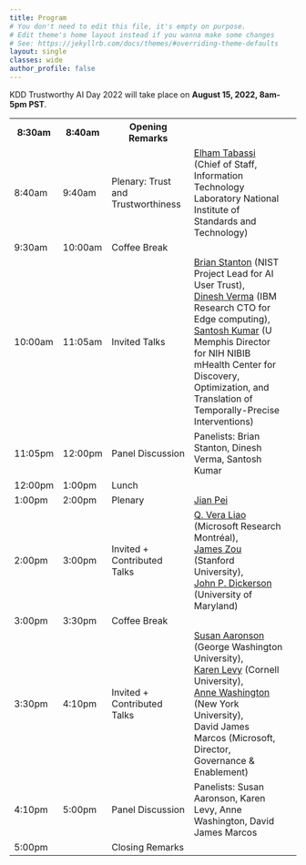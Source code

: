 ```yaml
---
title: Program
# You don't need to edit this file, it's empty on purpose.
# Edit theme's home layout instead if you wanna make some changes
# See: https://jekyllrb.com/docs/themes/#overriding-theme-defaults
layout: single
classes: wide
author_profile: false
---
```

KDD Trustworthy AI Day 2022 will take place on **August 15, 2022, 8am-5pm PST**. 

<table class="tg">
<tbody>
  <tr>
    <th class="tg-feht">8:30am</th>
    <th class="tg-feht">8:40am</th>
    <th class="tg-feht">Opening Remarks</th>
    <th class="tg-feht"></th>
  </tr>
  <tr>
    <td class="tg-73oq">8:40am</td>
    <td class="tg-73oq">9:40am</td>
    <td class="tg-73oq">Plenary: Trust and Trustworthiness</td>
    <td class="tg-73oq"><a href="https://www.nist.gov/people/elham-tabassi">Elham Tabassi</a> (Chief of Staff, Information Technology Laboratory National Institute of Standards and Technology)</td>
  </tr>
  <tr>
    <td class="tg-65px">9:30am</td>
    <td class="tg-65px">10:00am</td>
    <td class="tg-65px">Coffee Break</td>
    <td class="tg-65px"></td>
  </tr>
  <tr>
    <td class="tg-73oq">10:00am</td>
    <td class="tg-73oq">11:05am</td>
    <td class="tg-73oq">Invited Talks</td>
    <td class="tg-73oq"><a href="https://www.nist.gov/people/brian-stanton">Brian Stanton</a> (NIST Project Lead for AI User Trust), <br> <a href="https://researcher.watson.ibm.com/researcher/view.php?person=us-dverma">Dinesh Verma</a> (IBM Research CTO for Edge computing), <br> <a href="https://www.cs.memphis.edu/~santosh/">Santosh Kumar</a> (U Memphis Director for NIH NIBIB mHealth Center for Discovery, Optimization, and Translation of Temporally-Precise Interventions)</td>
    <td class="tg-73oq"></td>
  </tr>
  <tr>
    <td class="tg-vwhn">11:05pm</td>
    <td class="tg-vwhn">12:00pm</td>
    <td class="tg-vwhn">Panel Discussion</td>
    <td class="tg-vwhn">Panelists: Brian Stanton, Dinesh Verma, Santosh Kumar</td>
  </tr>
  <tr>
    <td class="tg-65px">12:00pm</td>
    <td class="tg-65px">1:00pm</td>
    <td class="tg-65px">Lunch</td>
    <td class="tg-65px"></td>
  </tr>
  <tr>
    <td class="tg-73oq">1:00pm</td>
    <td class="tg-73oq">2:00pm</td>
    <td class="tg-73oq">Plenary</td>
    <td class="tg-73oq"><a href="https://sites.google.com/view/jpei/jian-peis-homepage">Jian Pei</a></td>
  </tr>
  <tr>
    <td class="tg-73oq">2:00pm</td>
    <td class="tg-73oq">3:00pm</td>
    <td class="tg-73oq">Invited + Contributed Talks</td>
    <td class="tg-73oq"><a href="http://qveraliao.com/">Q. Vera Liao</a> (Microsoft Research Montréal), <br> <a href="https://www.james-zou.com/">James Zou</a> (Stanford University), <br> <a href="http://jpdickerson.com/">John P. Dickerson</a> (University of Maryland)</td>
  </tr>
  <tr>
    <td class="tg-65px">3:00pm</td>
    <td class="tg-65px">3:30pm</td>
    <td class="tg-65px">Coffee Break</td>
    <td class="tg-65px"></td>
  </tr>
  <tr>
    <td class="tg-73oq">3:30pm</td>
    <td class="tg-73oq">4:10pm</td>
    <td class="tg-73oq">Invited + Contributed Talks</td>
    <td class="tg-73oq"><a href="https://iddp.gwu.edu/susan-ariel-aaronson">Susan Aaronson</a> (George Washington University), <br> <a href="https://www.karen-levy.net/">Karen Levy</a> (Cornell University), <br> <a href="https://annewashington.com/">Anne Washington</a> (New York University), <br> David James Marcos (Microsoft, Director, Governance & Enablement)</td>
  </tr>
  <tr>
    <td class="tg-vwhn">4:10pm</td>
    <td class="tg-vwhn">5:00pm</td>
    <td class="tg-vwhn">Panel Discussion</td>
    <td class="tg-vwhn">Panelists: Susan Aaronson, Karen Levy, Anne Washington, David James Marcos</td>
  </tr>
  <tr>
    <td class="tg-feht">5:00pm</td>
    <td class="tg-feht"></td>
    <td class="tg-feht">Closing Remarks</td>
    <td class="tg-feht"></td>
  </tr>
</tbody>
</table>